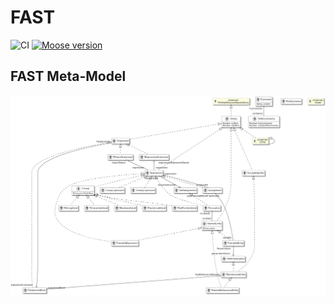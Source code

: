 # FAST

![CI](https://github.com/moosetechnology/FAST/workflows/CI/badge.svg)
[![Moose version](https://img.shields.io/badge/Moose-9-%23aac9ff.svg)](https://github.com/moosetechnology/Moose)

## FAST Meta-Model

![FAST Meta-model](https://raw.githubusercontent.com/moosetechnology/FAST/v2-doc/fast-core.png)
